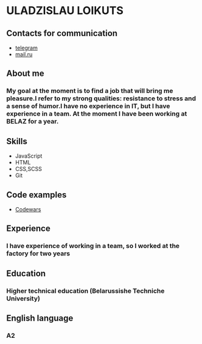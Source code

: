 # ULADZISLAU LOIKUTS
## Contacts for communication
* [telegram](t.me/trumbitrumbi)
* [mail.ru](vladbka99@mail.ru)
## About me
### My goal at the moment is to find a job that will bring me pleasure.I refer to my strong qualities: resistance to stress and a sense of humor.I have no experience in IT, but I have experience in a team. At the moment I have been working at BELAZ for a year.
## Skills
* JavaScript
* HTML
* CSS,SCSS
* Git
## Code examples
* [Codewars](https://www.codewars.com/users/Lojkuc)
## Experience
### I have experience of working in a team, so I worked at the factory for two years
## Education
### Higher technical education (Belarussishe Techniche University)
## English language
### A2